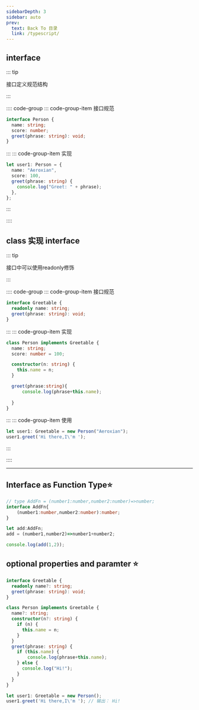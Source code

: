 ```yaml
---
sidebarDepth: 3
sidebar: auto
prev:
  text: Back To 目录
  link: /typescript/
---
```


## interface

::: tip

接口定义规范结构

:::

:::: code-group
::: code-group-item 接口规范

```typescript
interface Person {
  name: string;
  score: number;
  greet(phrase: string): void;
}
```

:::
::: code-group-item 实现

```typescript
let user1: Person = {
  name: "Aeroxian",
  score: 100,
  greet(phrase: string) {
    console.log("Greet: " + phrase);
  },
};

```

:::

::::



## class 实现 interface

::: tip

接口中可以使用readonly修饰

:::

:::: code-group
::: code-group-item 接口规范

```typescript {2}
interface Greetable {
  readonly name: string;
  greet(phrase: string): void;
}
```

:::
::: code-group-item 实现

```typescript
class Person implements Greetable {
  name: string;
  score: number = 100;

  constructor(n: string) {
    this.name = n;
  }

  greet(phrase:string){
      console.log(phrase+this.name);
      
  }
}
```

:::
::: code-group-item 使用

```typescript {1}
let user1: Greetable = new Person("Aeroxian");
user1.greet('Hi there,I\'m ');
```

:::

::::

---------

## Interface as Function Type:star:

```typescript {1-2}
// type AddFn = (number1:number,number2:number)=>number;
interface AddFn{
    (number1:number,number2:number):number;
}

let add:AddFn;
add = (number1,number2)=>number1+number2;

console.log(add(1,2));
```



## optional properties and paramter :star:

```typescript {2,7-8,22}
interface Greetable {
  readonly name?: string;
  greet(phrase: string): void;
}

class Person implements Greetable {
  name?: string;
  constructor(n?: string) {
    if (n) {
      this.name = n;
    }
  }
  greet(phrase: string) {
    if (this.name) {
        console.log(phrase+this.name);
    } else {
      console.log("Hi!");
    }
  }
}

let user1: Greetable = new Person();
user1.greet('Hi there,I\'m '); // 输出： Hi!
```

